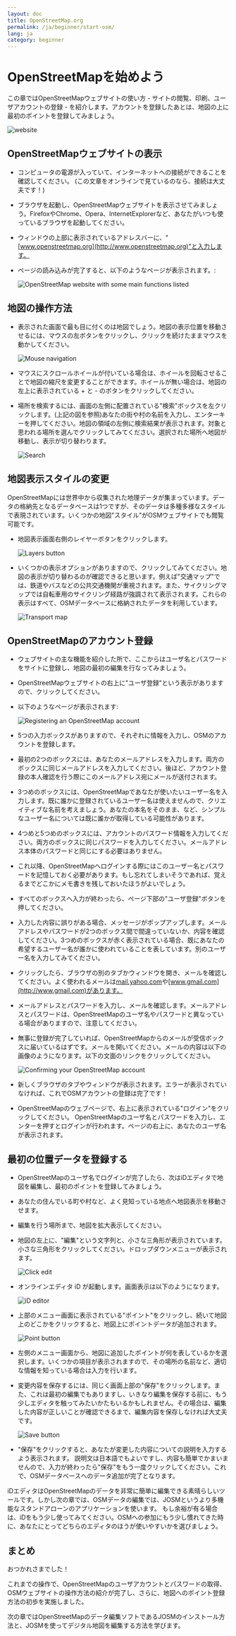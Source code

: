 ```yaml
---
layout: doc
title: OpenStreetMap.org
permalink: /ja/beginner/start-osm/
lang: ja
category: beginner
---
```


OpenStreetMapを始めよう
========

この章ではOpenStreetMapウェブサイトの使い方 -
サイトの閲覧、印刷、ユーザアカウントの登録 -
を紹介します。アカウントを登録したあとは、地図の上に最初のポイントを登録してみましょう。

![website][]

OpenStreetMapウェブサイトの表示
----------------------
-  コンピュータの電源が入っていて、インターネットへの接続ができることを確認してください。
   (この文章をオンラインで見ているのなら、接続は大丈夫です！)
-  ブラウザを起動し、OpenStreetMapウェブサイトを表示させてみましょう。FirefoxやChrome、Opera、InternetExplorerなど、あなたがいつも使っているブラウザを起動してください。
-  ウィンドウの上部に表示されているアドレスバーに、"[www.openstreetmap.org](http://www.openstreetmap.org)"と入力します。
-  ページの読み込みが完了すると、以下のようなページが表示されます。:

    ![OpenStreetMap website with some main functions listed][]

地図の操作方法
-------

-  表示された画面で最も目に付くのは地図でしょう。地図の表示位置を移動させるには、マウスの左ボタンをクリックし、クリックを続けたままマウスを動かしてください。

    ![Mouse navigation][]

-  マウスにスクロールホイールが付いている場合は、ホイールを回転させることで地図の縮尺を変更することができます。ホイールが無い場合は、地図の左上に表示されている + と - のボタンをクリックしてください。

-  場所を検索するには、画面の左側に配置されている"検索"ボックスを左クリックします。(上記の図を参照)あなたの街や村の名前を入力し、エンターキーを押してください。地図の領域の左側に検索結果が表示されます。対象と思われる場所を選んでクリックしてみてください。選択された場所へ地図が移動し、表示が切り替わります。

    ![Search][]

地図表示スタイルの変更
------------------------
OpenStreetMapには世界中から収集された地理データが集まっています。データの格納先となるデータベースは1つですが、そのデータは多種多様なスタイルで表現されています。いくつかの地図"スタイル"がOSMウェブサイトでも閲覧可能です。

-   地図表示画面右側のレイヤーボタンをクリックします。

    ![Layers button][]

-   いくつかの表示オプションがありますので、クリックしてみてください。地図の表示が切り替わるのが確認できると思います。例えば"交通マップ"では、鉄道やバスなどの公共交通機関が重視されます。また、サイクリングマップでは自転車用のサイクリング経路が強調されて表示されます。これらの表示はすべて、OSMデータベースに格納されたデータを利用しています。

    ![Transport map][]

OpenStreetMapのアカウント登録
---------------------

-   ウェブサイトの主な機能を紹介した所で、ここからはユーザ名とパスワードをサイトに登録し、地図の最初の編集を行なってみましょう。
-   OpenStreetMapウェブサイトの右上に"ユーザ登録"という表示がありますので、クリックしてください。
-   以下のようなページが表示されます: 

    ![Registering an OpenStreetMap account][]

-  5つの入力ボックスがありますので、それぞれに情報を入力し、OSMのアカウントを登録します。
-  最初の2つのボックスには、あなたのメールアドレスを入力します。両方のボックスに同じメールアドレスを入力してください。後ほど、アカウント登録の本人確認を行う際にこのメールアドレス宛にメールが送付されます。
-  3つめのボックスには、OpenStreetMapであなたが使いたいユーザー名を入力します。既に誰かに登録されているユーザー名は使えませんので、クリエイティブな名前を考えましょう。あなたの本名をそのまま、など、シンプルなユーザー名については既に誰かが取得している可能性があります。
-  4つめと5つめのボックスには、アカウントのパスワード情報を入力してください。両方のボックスに同じパスワードを入力してください。メールアドレス本体のパスワードと同じにする必要はありません。
-  これ以降、OpenStreetMapへログインする際にはこのユーザー名とパスワードを記憶しておく必要があります。もし忘れてしまいそうであれば、覚えるまでどこかにメモ書きを残しておいたほうがよいでしょう。
-  すべてのボックスへ入力が終わったら、ページ下部の"ユーザ登録"ボタンを押してください。
-  入力した内容に誤りがある場合、メッセージがポップアップします。メールアドレスやパスワードが2つのボックス間で間違っていないか、内容を確認してください。3つめのボックスが赤く表示されている場合、既にあなたの希望するユーザー名が誰かに使われていることを表しています。別のユーザー名を入力してみてください。
-  クリックしたら、ブラウザの別のタブかウィンドウを開き、メールを確認してください。よく使われるメールは[mail.yahoo.com](http://mail.yahoo.com)や[www.gmail.com](http://www.gmail.com)があります。
-  メールアドレスとパスワードを入力し、メールを確認します。メールアドレスとパスワードは、OpenStreetMapのユーザ名やパスワードと異なっている場合がありますので、注意してください。
-  無事に登録が完了していれば、OpenStreetMapからのメールが受信ボックスに届いているはずです。メールを開いてください。メールの内容は以下の画像のようになります。以下の文面のリンクをクリックしてください。

    ![Confirming your OpenStreetMap account][]

-   新しくブラウザのタブやウィンドウが表示されます。エラーが表示されていなければ、これでOSMアカウントの登録は完了です！


-  OpenStreetMapのウェブページで、右上に表示されている"ログイン"をクリックしてください。
   OpenStreetMapのユーザ名とパスワードを入力し、エンターを押すとログインが行われます。ページの右上に、あなたのユーザ名が表示されます。

最初の位置データを登録する
-------------
-   OpenStreetMapのユーザ名でログインが完了したら、次はiDエディタで地図を編集し、最初のポイントを登録してみましょう。
-   あなたの住んでいる町や村など、よく見知っている地点へ地図表示を移動させます。
-  編集を行う場所まで、地図を拡大表示してください。
-   地図の左上に、"編集"という文字列と、小さな三角形が表示されています。小さな三角形をクリックしてください。ドロップダウンメニューが表示されます。

    ![Click edit][]

-   オンラインエディタ iD が起動します。画面表示は以下のようになります。

    ![iD editor][]

-   上部のメニュー画面に表示されている"ポイント"をクリックし、続いて地図上のどこかをクリックすると、地図上にポイントデータが追加されます。

    ![Point button][]    

-   左側のメニュー画面から、地図に追加したポイントが何を表しているかを選択します。いくつかの項目が表示されますので、その場所の名前など、適切な情報を知っている場合は入力を行います。
-   変更内容を保存するには、同じく画面上部の"保存"をクリックします。また、これは最初の編集でもありますし、いきなり編集を保存する前に、もう少しエディタを触ってみたいかたもいるかもしれません。その場合は、編集した内容が正しいことが確認できるまで、編集内容を保存しなければ大丈夫です。

    ![Save button][]    

-   "保存"をクリックすると、あなたが変更した内容についての説明を入力するよう表示されます。
    説明文は日本語でもよいですし、内容も簡単でかまいませんので、入力が終わったら"保存"をもう一度クリックしてください。これで、OSMデータベースへのデータ追加が完了となります。

<!-- link to iD editor chapter when ready -->

iDエディタはOpenStreetMapのデータを非常に簡単に編集できる素晴らしいツールです。しかし次の章では、OSMデータの編集では、JOSMというより多機能なスタンドアローンのアプリケーションを使います。
もし余裕が有る場合は、iDをもう少し使ってみてください。OSMへの参加にもう少し慣れてきた時に、あなたにとってどちらのエディタのほうが使いやすいかを選びましょう。

まとめ
-------
おつかれさまでした！

これまでの操作で、OpenStreetMapのユーザアカウントとパスワードの取得、OSMウェブサイトの操作方法の紹介が完了し、さらに、地図へのポイント登録方法の初歩を実施しました。

次の章ではOpenStreetMapのデータ編集ソフトであるJOSMのインストール方法と、JOSMを使ってデジタル地図を編集する方法を学びます。

[website]: /images/beginner/start-osm_website.png
[OpenStreetMap website with some main functions listed]: /images/beginner/osm-website-main-functions.png
[Mouse navigation]: /images/beginner/mouse-navigation.png
[Search]: /images/beginner/search.png
[Layers button]: /images/beginner/layers.png
[Transport map]: /images/beginner/transport-map.png
[Registering an OpenStreetMap account]: /images/beginner/registering-account.png
[Confirming your OpenStreetMap account]: /images/beginner/confirming-account.png
[Click edit]: /images/beginner/click-edit.png
[iD editor]: /images/beginner/id-editor.png
[Point button]: /images/beginner/point-button.png
[Save button]: /images/beginner/save-button.png
